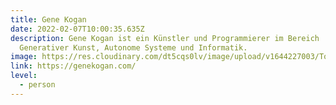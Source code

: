 ```yaml
---
title: Gene Kogan
date: 2022-02-07T10:00:35.635Z
description: Gene Kogan ist ein Künstler und Programmierer im Bereich
  Generativer Kunst, Autonome Systeme und Informatik.
image: https://res.cloudinary.com/dt5cqs0lv/image/upload/v1644227003/Tools/Personen/Screenshot_2022-02-07_at_10-41-25_Gene_Kogan_gy5e4t.jpg
link: https://genekogan.com/
level:
  - person
---
```

